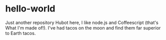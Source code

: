 # hello-world
Just another repository
Hubot here, I like node.js and Coffeescript (that's What I'm made of!).
I've had tacos on the moon and find them far superior to Earth tacos.
